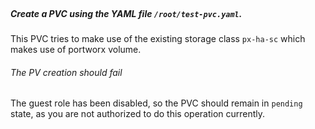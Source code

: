 </br>

##### Create a PVC using the YAML file `/root/test-pvc.yaml`.

This PVC tries to make use of the existing storage class `px-ha-sc` which makes use of portworx volume. 

###### The PV creation should fail 

The guest role has been disabled, so the PVC should remain in `pending` state, as you are not authorized to do this operation currently.

